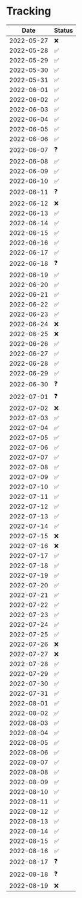 # Tracking

| Date | Status |
|-|-|
| 2022-05-27 | :x: |
| 2022-05-28 | :white_check_mark: |
| 2022-05-29 | :white_check_mark: |
| 2022-05-30 | :white_check_mark: |
| 2022-05-31 | :white_check_mark: |
| 2022-06-01 | :white_check_mark: |
| 2022-06-02 | :white_check_mark: |
| 2022-06-03 | :white_check_mark: |
| 2022-06-04 | :white_check_mark: |
| 2022-06-05 | :white_check_mark: |
| 2022-06-06 | :white_check_mark: |
| 2022-06-07 | :question: |
| 2022-06-08 | :white_check_mark: |
| 2022-06-09 | :white_check_mark: |
| 2022-06-10 | :white_check_mark: |
| 2022-06-11 | :question: |
| 2022-06-12 | :x: |
| 2022-06-13 | :white_check_mark: |
| 2022-06-14 | :white_check_mark: |
| 2022-06-15 | :white_check_mark: |
| 2022-06-16 | :white_check_mark: |
| 2022-06-17 | :white_check_mark: |
| 2022-06-18 | :question: |
| 2022-06-19 | :white_check_mark: |
| 2022-06-20 | :white_check_mark: |
| 2022-06-21 | :white_check_mark: |
| 2022-06-22 | :white_check_mark: |
| 2022-06-23 | :white_check_mark: |
| 2022-06-24 | :x: |
| 2022-06-25 | :x: |
| 2022-06-26 | :white_check_mark: |
| 2022-06-27 | :white_check_mark: |
| 2022-06-28 | :white_check_mark: |
| 2022-06-29 | :white_check_mark: |
| 2022-06-30 | :question: |
| 2022-07-01 | :question: |
| 2022-07-02 | :x: |
| 2022-07-03 | :white_check_mark: |
| 2022-07-04 | :white_check_mark: |
| 2022-07-05 | :white_check_mark: |
| 2022-07-06 | :white_check_mark: |
| 2022-07-07 | :white_check_mark: |
| 2022-07-08 | :white_check_mark: |
| 2022-07-09 | :white_check_mark: |
| 2022-07-10 | :white_check_mark: |
| 2022-07-11 | :white_check_mark: |
| 2022-07-12 | :white_check_mark: |
| 2022-07-13 | :white_check_mark: |
| 2022-07-14 | :white_check_mark: |
| 2022-07-15 | :x: |
| 2022-07-16 | :x: |
| 2022-07-17 | :white_check_mark: |
| 2022-07-18 | :white_check_mark: |
| 2022-07-19 | :white_check_mark: |
| 2022-07-20 | :white_check_mark: |
| 2022-07-21 | :white_check_mark: |
| 2022-07-22 | :white_check_mark: |
| 2022-07-23 | :white_check_mark: |
| 2022-07-24 | :white_check_mark: |
| 2022-07-25 | :white_check_mark: |
| 2022-07-26 | :x: |
| 2022-07-27 | :x: |
| 2022-07-28 | :white_check_mark: |
| 2022-07-29 | :white_check_mark: |
| 2022-07-30 | :white_check_mark: |
| 2022-07-31 | :white_check_mark: |
| 2022-08-01 | :white_check_mark: |
| 2022-08-02 | :white_check_mark: |
| 2022-08-03 | :white_check_mark: |
| 2022-08-04 | :white_check_mark: |
| 2022-08-05 | :white_check_mark: |
| 2022-08-06 | :white_check_mark: |
| 2022-08-07 | :white_check_mark: |
| 2022-08-08 | :white_check_mark: |
| 2022-08-09 | :white_check_mark: |
| 2022-08-10 | :white_check_mark: |
| 2022-08-11 | :white_check_mark: |
| 2022-08-12 | :white_check_mark: |
| 2022-08-13 | :white_check_mark: |
| 2022-08-14 | :white_check_mark: |
| 2022-08-15 | :white_check_mark: |
| 2022-08-16 | :white_check_mark: |
| 2022-08-17 | :question: |
| 2022-08-18 | :question: |
| 2022-08-19 | :x: |
